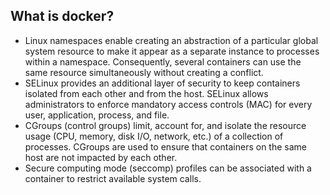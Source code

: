 ## What is docker?

- Linux namespaces enable creating an abstraction of a particular global system resource to make it appear as a separate instance to processes within a namespace. Consequently, several containers can use the same resource simultaneously without creating a conflict.
- SELinux provides an additional layer of security to keep containers isolated from each other and from the host. SELinux allows administrators to enforce mandatory access controls (MAC) for every user, application, process, and file.
- CGroups (control groups) limit, account for, and isolate the resource usage (CPU, memory, disk I/O, network, etc.) of a collection of processes. CGroups are used to ensure that containers on the same host are not impacted by each other.
- Secure computing mode (seccomp) profiles can be associated with a container to restrict available system calls.
